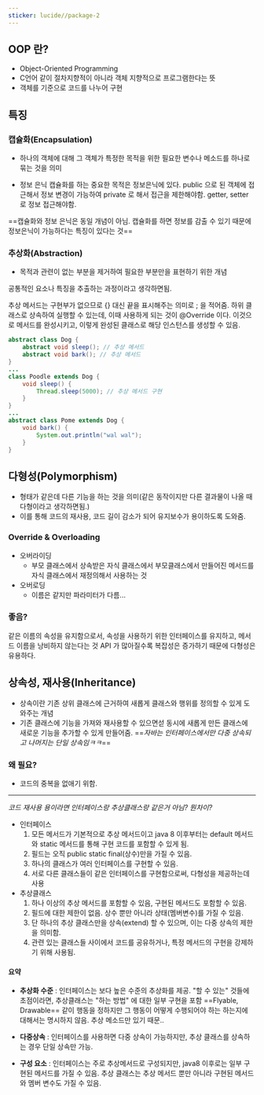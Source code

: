 ```yaml
---
sticker: lucide//package-2
---
```

## OOP 란?

* Object-Oriented Programming
* C언어 같이 절차지향적이 아니라 객체 지향적으로 프로그램한다는 뜻
* 객체를 기준으로 코드를 나누어 구현

## 특징

### 캡슐화(Encapsulation)

* 하나의 객체에 대해 그 객체가 특정한 목적을 위한 필요한 변수나 메소드를 하나로 묶는 것을 의미

* 정보 은닉
	캡슐화를 하는 중요한 목적은 정보은닉에 있다. public 으로 된 객체에 접근해서 정보 변경이 가능하여 private 로 해서 접근을 제한해야함.
	getter, setter 로 정보 접근해야함.

==캡슐화와 정보 은닉은 동일 개념이 아님. 캡슐화를 하면 정보를 감출 수 있기 때문에 정보은닉이 가능하다는 특징이 있다는 것==


### 추상화(Abstraction)
* 목적과 관련이 없는 부분을 제거하여 필요한 부분만을 표현하기 위한 개념

공통적인 요소나 특징을 추출하는 과정이라고 생각하면됨.

추상 메서드는 구현부가 없으므로 {} 대신 끝을 표시해주는 의미로 ; 을 적어줌.
하위 클래스로 상속하여 실행할 수 있는데, 이때 사용하게 되는 것이 @Override 이다. 이것으로 메서드를 완성시키고, 이렇게 완성된 클래스로 해당 인스턴스를 생성할 수 있음.

```java
abstract class Dog {
	abstract void sleep(); // 추상 메서드
	abstract void bark(); // 추상 메서드
}
...
class Poodle extends Dog {
	void sleep() {
		Thread.sleep(5000); // 추상 메서드 구현 
	}
}
...
abstract class Pome extends Dog {
	void bark() {
		System.out.println("wal wal");
	}
}
```



## 다형성(Polymorphism)

* 형태가 같은데 다른 기능을 하는 것을 의미(같은 동작이지만 다른 결과물이 나올 때 다형이라고 생각하면됨.)
* 이를 통해 코드의 재사용, 코드 길이 감소가 되어 유지보수가 용이하도록 도와줌.

### Override & Overloading

- 오버라이딩  
    - 부모 클래스에서 상속받은 자식 클래스에서 부모클래스에서 만들어진 메서드를 자식 클래스에서 재정의해서 사용하는 것
- 오버로딩  
    - 이름은 같지만 파라미터가 다름...

### 좋음?

같은 이름의 속성을 유지함으로서, 속성을 사용하기 위한 인터페이스를 유지하고, 메서드 이름을 낭비하지 않는다는 것
API 가 많아질수록 복잡성은 증가하기 때문에 다형성은 유용하다.


## 상속성, 재사용(Inheritance)

* 상속이란 기존 상위 클래스에 근거하여 새롭게 클래스와 행위를 정의할 수 있게 도와주는 개념
* 기존 클래스에 기능을 가져와 재사용할 수 있으면섣 동시에 새롭게 만든 클래스에 새로운 기능을 추가할 수 있게 만들어줌.
==_자바는 인터페이스에서만 다중 상속되고 나머지는 단일 상속임ㅋㅋ_==

### 왜 필요?

* 코드의 중복을 없애기 위함.


---

_코드 재사용 용이라면 인터페이스랑 추상클래스랑 같은거 아님? 뭔차이?_

* 인터페이스
	1) 모든 메서드가 기본적으로 추상 메서드이고 java 8 이후부터는 default 메서드와 static 메서드를 통해 구현 코드를 포함할 수 있게 됨.
	2) 필드는 오직 public static final(상수)만을 가질 수 있음.
	3) 하나의 클래스가 여러 인터페이스를 구현할 수 있음.
	4) 서로 다른 클래스들이 같은 인터페이스를 구현함으로써, 다형성을 제공하는데 사용
* 추상클래스
	1) 하나 이상의 추상 메서드를 포함할 수 있음, 구현된 메서드도 포함할 수 있음.
	2) 필드에 대한 제한이 없음. 상수 뿐만 아니라 상태(멤버변수)를 가질 수 있음.
	3) 단 하나의 추상 클래스만을 상속(extend) 할 수 있으며, 이는 다중 상속의 제한을 의미함.
	4) 관련 있는 클래스들 사이에서 코드를 공유하거나, 특정 메서드의 구현을 강제하기 위해 사용됨. 

#### 요약 

* **추상화 수준** : 인터페이스는 보다 높은 수준의 추상화를 제공. "할 수 있는" 것들에 초점이라면, 추상클래스는 "하는 방법" 에 대한 일부 구현을 포함
	==Flyable, Drawable== 같이 행동을 정하지만 그 행동이 어떻게 수행되어야 하는 하는지에 대해서는 명시하지 않음. 추상 메소드만 있기 때문..
	
* **다중상속** : 인터페이스를 사용하면 다중 상속이 가능하지만, 추상 클래스를 상속하는 경우 단일 상속만 가능.
* **구성 요소** : 인터페이스는 주로 추상메서드로 구성되지만, java8 이후로는 일부 구현된 메서드를 가질 수 있음. 추상 클래스는 추상 메서드 뿐만 아니라 구현된 메서드와 멤버 변수도 가질 수 있음.